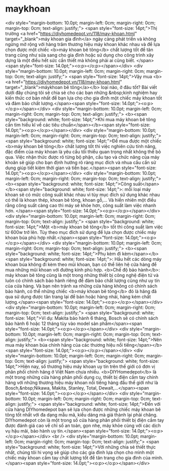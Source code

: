 # maykhoan
&lt;div style="margin-bottom: 10.0pt; margin-left: 0cm; margin-right: 0cm; margin-top: 0cm; text-align: justify;"> &lt;span style="font-size: 14pt;">Thị trường &lt;a href="https://diyhomedepot.vn/118/may-khoan.html" target="_blank">máy khoan gia đình&lt;/a> ngày càng phát triển và không ngừng mở rộng với hàng trăm thương hiệu máy khoan khác nhau và để lựa chọn được một chiếc &lt;b>máy khoan bê tông&lt;/b> chất lượng tốt để tân trang cũng như sửa sang cho gia đình hoặc sử dụng cho công trình xây dựng là một điều hết sức cần thiết mà không phải ai cũng biết. &lt;/span>&lt;span style="font-size: 14.0pt;">&lt;o:p>&lt;/o:p>&lt;/span>&lt;/div> &lt;div style="margin-bottom: 10.0pt; margin-left: 0cm; margin-right: 0cm; margin-top: 0cm; text-align: justify;"> &lt;span style="font-size: 14pt;">Vậy mua &lt;b>&lt;a href="https://diyhomedepot.vn/118/may-khoan.html" target="_blank">máykhoan bê tông&lt;/a>&lt;/b> loại nào, ở đâu tốt? Bài viết dưới đây chúng tôi sẽ chia sẻ cho các bạn những &amp;nbsp;kinh nghiệm hay kiến thức cơ bản nhất để bạn lựa chọ cho gia đình một chiếc máy khoan tốt và đảm bảo chất lượng.&lt;/span>&lt;span style="font-size: 14.0pt;">&lt;o:p>&lt;/o:p>&lt;/span>&lt;/div> &lt;div style="margin-bottom: 10.0pt; margin-left: 0cm; margin-right: 0cm; margin-top: 0cm; text-align: justify;"> &lt;b>&lt;span style="background: white; font-size: 14pt;">Khi mua máy khoan bê tông cần tìm hiểu kĩ về các tiêu chuẩn&lt;/span>&lt;/b>&lt;span style="font-size: 14.0pt;">&lt;o:p>&lt;/o:p>&lt;/span>&lt;/div> &lt;div style="margin-bottom: 10.0pt; margin-left: 0cm; margin-right: 0cm; margin-top: 0cm; text-align: justify;"> &lt;span style="background: white; font-size: 14pt;">Để mua được một chiếc &lt;b>máy khoan bê tông&lt;/b> chất lượng tốt thì việc nghiên cứu tính năng, đặc điểm của máy khoan là yêu cầu tối thiểu quan trọng nhất không thể bỏ qua. Việc nhận thức được rõ từng bộ phận, cấu tạo và chức năng của máy khoăn sẽ giúp cho bạn định hướng rõ ràng mục đích và nhua cầu cần sử dụng giúp tiết kiệm thời gian và tiền bạc.&lt;/span>&lt;span style="font-size: 14.0pt;">&lt;o:p>&lt;/o:p>&lt;/span>&lt;/div> &lt;div style="margin-bottom: 10.0pt; margin-left: 0cm; margin-right: 0cm; margin-top: 0cm; text-align: justify;"> &lt;b>&lt;span style="background: white; font-size: 14pt;">Công suất&lt;/span>&lt;/b>&lt;span style="background: white; font-size: 14pt;">: mỗi loại máy khoan sẽ có mức công suất khác nhau vì tùy mục đích sử dụng khác nhau có thể là khoan thép, khoan bê tông, khoan gỗ,… Và hiển nhiên một điều rằng công suất càng cao thì máy sẽ khỏe hơn, công suất làm việc nhanh hơn. &lt;/span>&lt;span style="font-size: 14.0pt;">&lt;o:p>&lt;/o:p>&lt;/span>&lt;/div> &lt;div style="margin-bottom: 10.0pt; margin-left: 0cm; margin-right: 0cm; margin-top: 0cm; text-align: justify;"> &lt;span style="background: white; font-size: 14pt;">Một &lt;b>máy khoan bê tông&lt;/b> tốt thì công suất làm việc từ 600w trở lên. Tùy theo mục đích sử dụng để lựa chọn được chiếc máy khoan búa phù hợp nhất.&lt;/span>&lt;span style="font-size: 14.0pt;">&lt;o:p>&lt;/o:p>&lt;/span>&lt;/div> &lt;div style="margin-bottom: 10.0pt; margin-left: 0cm; margin-right: 0cm; margin-top: 0cm; text-align: justify;"> &lt;b>&lt;span style="background: white; font-size: 14pt;">Phụ kèm đi kèm&lt;/span>&lt;/b>&lt;span style="background: white; font-size: 14pt;">: Hầu hết các dòng máy khoan búa không đi kèm theo mũi khoan, bạn có thể liên hệ cửa hàng để mua những mũi khoan với đường kính phù hợp. &lt;b>Chế độ bảo hành&lt;/b>: máy khoan bê tông cũng là một trong những thiết bị công nghệ điện tử và luôn có chính sách bảo hành riêng để đảm bảo chất lượng cũng như uy tín của cửa hàng. Và bạn nên tránh xa những cửa hàng không có chính sách bảo hành, có thể những chiếc &lt;b>máy khoan bê tông&lt;/b> đó là hãng đã qua sử dụng được tân trang lại để bán hoặc hàng nhái, hàng kém chất lượng.&lt;/span>&lt;span style="font-size: 14.0pt;">&lt;o:p>&lt;/o:p>&lt;/span>&lt;/div> &lt;div style="margin-bottom: 10.0pt; margin-left: 0cm; margin-right: 0cm; margin-top: 0cm; text-align: justify;"> &lt;span style="background: white; font-size: 14pt;">Ví dụ: Makita bảo hành 6 tháng, Bosch sẽ có chính sách bảo hành 6 hoặc 12 tháng tùy vào model sản phẩm&lt;/span>&lt;span style="font-size: 14.0pt;">&lt;o:p>&lt;/o:p>&lt;/span>&lt;/div> &lt;div style="margin-bottom: 10.0pt; margin-left: 0cm; margin-right: 0cm; margin-top: 0cm; text-align: justify;"> &lt;b>&lt;span style="background: white; font-size: 14pt;">Nên mua máy khoan búa chính hãng của các thương hiệu nổi tiếng&lt;/span>&lt;/b>&lt;span style="font-size: 14.0pt;">&lt;o:p>&lt;/o:p>&lt;/span>&lt;/div> &lt;div style="margin-bottom: 10.0pt; margin-left: 0cm; margin-right: 0cm; margin-top: 0cm; text-align: justify;"> &lt;span style="background: white; font-size: 14pt;">Hiện nay, số thương hiệu máy khoan uy tín trên thế giới có đơn vị phân phối chính hãng ở Việt Nam chưa nhiều. &lt;b>DIYHomedepot&lt;/b> là một trong những cửa hàng phân phối dụng cụ, thiết bị điện cầm tay chính hãng với những thương hiệu máy khoan nổi tiếng hàng đầu thế giới như là Bosch,&amp;nbsp;Nikawa, Makita, Stanley, Total, Dewalt,…&lt;/span>&lt;span style="font-size: 14.0pt;">&lt;o:p>&lt;/o:p>&lt;/span>&lt;/div> &lt;div style="margin-bottom: 10.0pt; margin-left: 0cm; margin-right: 0cm; margin-top: 0cm; text-align: justify;"> &lt;span style="background: white; font-size: 14pt;">Đến với cửa hàng DIYhomedepot bạn sẽ lựa chọn được những chiếc máy khoan bê tông tốt nhất với đa dạng mẫu mã, kiểu dáng mà giá thành lại phải chăng. DIYhomedepot còn là một trong số cửa hàng phân phối thiết bị điện cầm tay được đánh giá cao về chỉ số an toàn, gọn nhẹ, máy khỏe cùng với các dịch vụ hậu mãi, bảo hành uy tín.&lt;/span>&lt;span style="font-size: 14.0pt;">&lt;o:p>&lt;/o:p>&lt;/span>&lt;/div> &lt;br /> &lt;div style="margin-bottom: 10.0pt; margin-left: 0cm; margin-right: 0cm; margin-top: 0cm; text-align: justify;"> &lt;span style="background: white; font-size: 14pt;">Với những chia sẻ thiết thực nhất, chúng tôi hi vọng sẽ giúp cho các gia đình lựa chọn cho mình một chiếc máy khoan cầm tay chất lượng tốt để tân trang cho gia đình của mình.&lt;/span>&lt;span style="font-size: 14.0pt;">&lt;o:p>&lt;/o:p>&lt;/span>&lt;/div>
